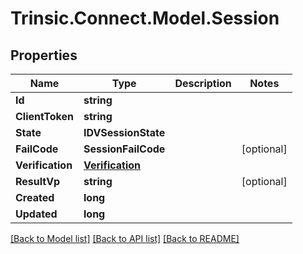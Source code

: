 # Trinsic.Connect.Model.Session

## Properties

Name | Type | Description | Notes
------------ | ------------- | ------------- | -------------
**Id** | **string** |  | 
**ClientToken** | **string** |  | 
**State** | **IDVSessionState** |  | 
**FailCode** | **SessionFailCode** |  | [optional] 
**Verification** | [**Verification**](Verification.md) |  | 
**ResultVp** | **string** |  | [optional] 
**Created** | **long** |  | 
**Updated** | **long** |  | 

[[Back to Model list]](../README.md#documentation-for-models) [[Back to API list]](../README.md#documentation-for-api-endpoints) [[Back to README]](../README.md)

